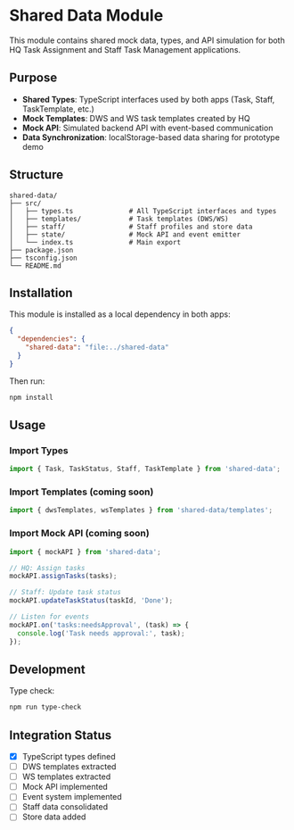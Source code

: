 # Shared Data Module

This module contains shared mock data, types, and API simulation for both HQ Task Assignment and Staff Task Management applications.

## Purpose

- **Shared Types**: TypeScript interfaces used by both apps (Task, Staff, TaskTemplate, etc.)
- **Mock Templates**: DWS and WS task templates created by HQ
- **Mock API**: Simulated backend API with event-based communication
- **Data Synchronization**: localStorage-based data sharing for prototype demo

## Structure

```
shared-data/
├── src/
│   ├── types.ts              # All TypeScript interfaces and types
│   ├── templates/            # Task templates (DWS/WS)
│   ├── staff/                # Staff profiles and store data
│   ├── state/                # Mock API and event emitter
│   └── index.ts              # Main export
├── package.json
├── tsconfig.json
└── README.md
```

## Installation

This module is installed as a local dependency in both apps:

```json
{
  "dependencies": {
    "shared-data": "file:../shared-data"
  }
}
```

Then run:
```bash
npm install
```

## Usage

### Import Types
```typescript
import { Task, TaskStatus, Staff, TaskTemplate } from 'shared-data';
```

### Import Templates (coming soon)
```typescript
import { dwsTemplates, wsTemplates } from 'shared-data/templates';
```

### Import Mock API (coming soon)
```typescript
import { mockAPI } from 'shared-data';

// HQ: Assign tasks
mockAPI.assignTasks(tasks);

// Staff: Update task status
mockAPI.updateTaskStatus(taskId, 'Done');

// Listen for events
mockAPI.on('tasks:needsApproval', (task) => {
  console.log('Task needs approval:', task);
});
```

## Development

Type check:
```bash
npm run type-check
```

## Integration Status

- [x] TypeScript types defined
- [ ] DWS templates extracted
- [ ] WS templates extracted
- [ ] Mock API implemented
- [ ] Event system implemented
- [ ] Staff data consolidated
- [ ] Store data added

